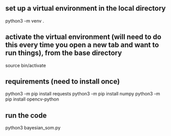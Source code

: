 ## set up a virtual environment in the local directory

python3 -m venv .

## activate the virtual environment (will need to do this every time you open a new tab and want to run things), from the base directory

source bin/activate

## requirements (need to install once)

python3 -m pip install requests
python3 -m pip install numpy
python3 -m pip install opencv-python

## run the code

python3 bayesian_som.py
